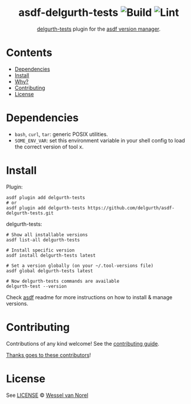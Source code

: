 <div align="center">

# asdf-delgurth-tests ![Build](https://github.com/delgurth/asdf-delgurth-tests/workflows/Build/badge.svg) ![Lint](https://github.com/delgurth/asdf-delgurth-tests/workflows/Lint/badge.svg)

[delgurth-tests](https://github.com/delgurth/delgurth-tests) plugin for the [asdf version manager](https://asdf-vm.com).

</div>

# Contents

- [Dependencies](#dependencies)
- [Install](#install)
- [Why?](#why)
- [Contributing](#contributing)
- [License](#license)

# Dependencies

- `bash`, `curl`, `tar`: generic POSIX utilities.
- `SOME_ENV_VAR`: set this environment variable in your shell config to load the correct version of tool x.

# Install

Plugin:

```shell
asdf plugin add delgurth-tests
# or
asdf plugin add delgurth-tests https://github.com/delgurth/asdf-delgurth-tests.git
```

delgurth-tests:

```shell
# Show all installable versions
asdf list-all delgurth-tests

# Install specific version
asdf install delgurth-tests latest

# Set a version globally (on your ~/.tool-versions file)
asdf global delgurth-tests latest

# Now delgurth-tests commands are available
delgurth-test --version
```

Check [asdf](https://github.com/asdf-vm/asdf) readme for more instructions on how to
install & manage versions.

# Contributing

Contributions of any kind welcome! See the [contributing guide](contributing.md).

[Thanks goes to these contributors](https://github.com/delgurth/asdf-delgurth-tests/graphs/contributors)!

# License

See [LICENSE](LICENSE) © [Wessel van Norel](https://github.com/delgurth/)
